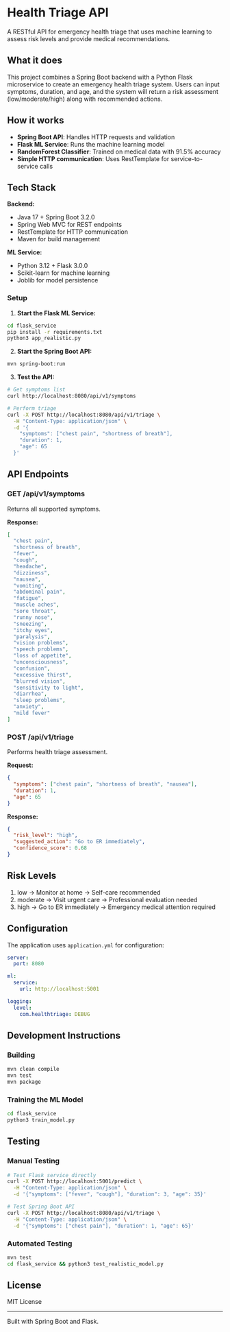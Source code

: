 # Health Triage API

A RESTful API for emergency health triage that uses machine learning to assess risk levels and provide medical recommendations.

## What it does

This project combines a Spring Boot backend with a Python Flask microservice to create an emergency health triage system. Users can input symptoms, duration, and age, and the system will return a risk assessment (low/moderate/high) along with recommended actions.

## How it works

- **Spring Boot API**: Handles HTTP requests and validation
- **Flask ML Service**: Runs the machine learning model
- **RandomForest Classifier**: Trained on medical data with 91.5% accuracy
- **Simple HTTP communication**: Uses RestTemplate for service-to-service calls

## Tech Stack

**Backend:**
- Java 17 + Spring Boot 3.2.0
- Spring Web MVC for REST endpoints
- RestTemplate for HTTP communication
- Maven for build management

**ML Service:**
- Python 3.12 + Flask 3.0.0
- Scikit-learn for machine learning
- Joblib for model persistence


### Setup

1. **Start the Flask ML Service:**
```bash
cd flask_service
pip install -r requirements.txt
python3 app_realistic.py
```

2. **Start the Spring Boot API:**
```bash
mvn spring-boot:run
```

3. **Test the API:**
```bash
# Get symptoms list
curl http://localhost:8080/api/v1/symptoms

# Perform triage
curl -X POST http://localhost:8080/api/v1/triage \
  -H "Content-Type: application/json" \
  -d '{
    "symptoms": ["chest pain", "shortness of breath"],
    "duration": 1,
    "age": 65
  }'
```

## API Endpoints

### GET /api/v1/symptoms
Returns all supported symptoms.

**Response:**
```json
[
  "chest pain",
  "shortness of breath", 
  "fever",
  "cough",
  "headache",
  "dizziness",
  "nausea",
  "vomiting",
  "abdominal pain",
  "fatigue",
  "muscle aches",
  "sore throat",
  "runny nose",
  "sneezing",
  "itchy eyes",
  "paralysis",
  "vision problems",
  "speech problems",
  "loss of appetite",
  "unconsciousness",
  "confusion",
  "excessive thirst",
  "blurred vision",
  "sensitivity to light",
  "diarrhea",
  "sleep problems",
  "anxiety",
  "mild fever"
]
```

### POST /api/v1/triage
Performs health triage assessment.

**Request:**
```json
{
  "symptoms": ["chest pain", "shortness of breath", "nausea"],
  "duration": 1,
  "age": 65
}
```

**Response:**
```json
{
  "risk_level": "high",
  "suggested_action": "Go to ER immediately",
  "confidence_score": 0.68
}
```

## Risk Levels
1. low -> Monitor at home -> Self-care recommended 
2. moderate -> Visit urgent care -> Professional evaluation needed 
3. high -> Go to ER immediately -> Emergency medical attention required 

## Configuration

The application uses `application.yml` for configuration:

```yaml
server:
  port: 8080

ml:
  service:
    url: http://localhost:5001

logging:
  level:
    com.healthtriage: DEBUG
```


## Development Instructions

### Building
```bash
mvn clean compile
mvn test
mvn package
```

### Training the ML Model
```bash
cd flask_service
python3 train_model.py
```

## Testing

### Manual Testing
```bash
# Test Flask service directly
curl -X POST http://localhost:5001/predict \
  -H "Content-Type: application/json" \
  -d '{"symptoms": ["fever", "cough"], "duration": 3, "age": 35}'

# Test Spring Boot API
curl -X POST http://localhost:8080/api/v1/triage \
  -H "Content-Type: application/json" \
  -d '{"symptoms": ["chest pain"], "duration": 1, "age": 65}'
```

### Automated Testing
```bash
mvn test
cd flask_service && python3 test_realistic_model.py
```


## License

MIT License

---

Built with Spring Boot and Flask.
